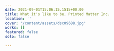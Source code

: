```yaml
---
date: 2021-09-01T15:06:15.1515+00:00
title: What it's like to be, Printed Matter Inc.
location: ''
cover: "/content/assets/dsc09688.jpg"
works: []
featured: false
solo: false

---
```

